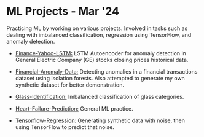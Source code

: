 # ML Projects - Mar '24

Practicing ML by working on various projects. Involved in tasks such as dealing with imbalanced classification, regression using TensorFlow, and anomaly detection.

- [Finance-Yahoo-LSTM:](./Finance-Yahoo-LSTM/) LSTM Autoencoder for anomaly detection in General Electric Company (GE) stocks closing prices historical data.

- [Financial-Anomaly-Data:](./Financial-Anomaly-Data/) Detecting anomalies in a financial transactions dataset using isolation forests. Also attempted to generate my own synthetic dataset for better demonstration.

- [Glass-Identification:](./Glass-Identification/) Imbalanced classification of glass categories.

- [Heart-Failure-Prediction:](./Heart-Failure-Prediction/) General ML practice.

- [Tensorflow-Regression:](./Tensorflow-Regression/) Generating synthetic data with noise, then using TensorFlow to predict that noise.
